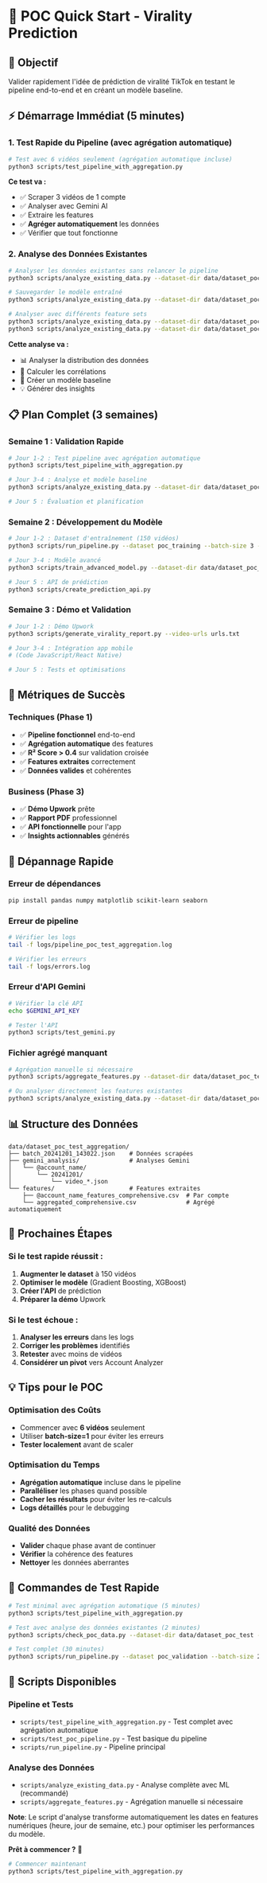 # 🚀 POC Quick Start - Virality Prediction

## 🎯 Objectif

Valider rapidement l'idée de prédiction de viralité TikTok en testant le pipeline end-to-end et en créant un modèle baseline.

## ⚡ Démarrage Immédiat (5 minutes)

### 1. Test Rapide du Pipeline (avec agrégation automatique)

```bash
# Test avec 6 vidéos seulement (agrégation automatique incluse)
python3 scripts/test_pipeline_with_aggregation.py
```

**Ce test va :**

- ✅ Scraper 3 vidéos de 1 compte
- ✅ Analyser avec Gemini AI
- ✅ Extraire les features
- ✅ **Agréger automatiquement** les données
- ✅ Vérifier que tout fonctionne

### 2. Analyse des Données Existantes

```bash
# Analyser les données existantes sans relancer le pipeline
python3 scripts/analyze_existing_data.py --dataset-dir data/dataset_poc_test --feature-set comprehensive

# Sauvegarder le modèle entraîné
python3 scripts/analyze_existing_data.py --dataset-dir data/dataset_poc_test --feature-set comprehensive --save-model

# Analyser avec différents feature sets
python3 scripts/analyze_existing_data.py --dataset-dir data/dataset_poc_test --feature-set metadata
python3 scripts/analyze_existing_data.py --dataset-dir data/dataset_poc_test --feature-set visual_granular
```

**Cette analyse va :**

- 📊 Analyser la distribution des données
- 🔗 Calculer les corrélations
- 🤖 Créer un modèle baseline
- 💡 Générer des insights

## 📋 Plan Complet (3 semaines)

### **Semaine 1 : Validation Rapide**

```bash
# Jour 1-2 : Test pipeline avec agrégation automatique
python3 scripts/test_pipeline_with_aggregation.py

# Jour 3-4 : Analyse et modèle baseline
python3 scripts/analyze_existing_data.py --dataset-dir data/dataset_poc_test --feature-set comprehensive --save-model

# Jour 5 : Évaluation et planification
```

### **Semaine 2 : Développement du Modèle**

```bash
# Jour 1-2 : Dataset d'entraînement (150 vidéos)
python3 scripts/run_pipeline.py --dataset poc_training --batch-size 3 --videos-per-account 15 --max-total-videos 150 --feature-system modular --feature-set comprehensive

# Jour 3-4 : Modèle avancé
python3 scripts/train_advanced_model.py --dataset-dir data/dataset_poc_training

# Jour 5 : API de prédiction
python3 scripts/create_prediction_api.py
```

### **Semaine 3 : Démo et Validation**

```bash
# Jour 1-2 : Démo Upwork
python3 scripts/generate_virality_report.py --video-urls urls.txt

# Jour 3-4 : Intégration app mobile
# (Code JavaScript/React Native)

# Jour 5 : Tests et optimisations
```

## 🎯 Métriques de Succès

### **Techniques (Phase 1)**

- ✅ **Pipeline fonctionnel** end-to-end
- ✅ **Agrégation automatique** des features
- ✅ **R² Score > 0.4** sur validation croisée
- ✅ **Features extraites** correctement
- ✅ **Données valides** et cohérentes

### **Business (Phase 3)**

- ✅ **Démo Upwork** prête
- ✅ **Rapport PDF** professionnel
- ✅ **API fonctionnelle** pour l'app
- ✅ **Insights actionnables** générés

## 🚨 Dépannage Rapide

### **Erreur de dépendances**

```bash
pip install pandas numpy matplotlib scikit-learn seaborn
```

### **Erreur de pipeline**

```bash
# Vérifier les logs
tail -f logs/pipeline_poc_test_aggregation.log

# Vérifier les erreurs
tail -f logs/errors.log
```

### **Erreur d'API Gemini**

```bash
# Vérifier la clé API
echo $GEMINI_API_KEY

# Tester l'API
python3 scripts/test_gemini.py
```

### **Fichier agrégé manquant**

```bash
# Agrégation manuelle si nécessaire
python3 scripts/aggregate_features.py --dataset-dir data/dataset_poc_test --feature-set comprehensive --show-stats

# Ou analyser directement les features existantes
python3 scripts/analyze_existing_data.py --dataset-dir data/dataset_poc_test --feature-set comprehensive
```

## 📊 Structure des Données

```
data/dataset_poc_test_aggregation/
├── batch_20241201_143022.json    # Données scrapées
├── gemini_analysis/              # Analyses Gemini
│   └── @account_name/
│       └── 20241201/
│           └── video_*.json
└── features/                     # Features extraites
    ├── @account_name_features_comprehensive.csv  # Par compte
    └── aggregated_comprehensive.csv              # Agrégé automatiquement
```

## 🎯 Prochaines Étapes

### **Si le test rapide réussit :**

1. **Augmenter le dataset** à 150 vidéos
2. **Optimiser le modèle** (Gradient Boosting, XGBoost)
3. **Créer l'API** de prédiction
4. **Préparer la démo** Upwork

### **Si le test échoue :**

1. **Analyser les erreurs** dans les logs
2. **Corriger les problèmes** identifiés
3. **Retester** avec moins de vidéos
4. **Considérer un pivot** vers Account Analyzer

## 💡 Tips pour le POC

### **Optimisation des Coûts**

- Commencer avec **6 vidéos** seulement
- Utiliser **batch-size=1** pour éviter les erreurs
- **Tester localement** avant de scaler

### **Optimisation du Temps**

- **Agrégation automatique** incluse dans le pipeline
- **Paralléliser** les phases quand possible
- **Cacher les résultats** pour éviter les re-calculs
- **Logs détaillés** pour le debugging

### **Qualité des Données**

- **Valider** chaque phase avant de continuer
- **Vérifier** la cohérence des features
- **Nettoyer** les données aberrantes

## 🎯 Commandes de Test Rapide

```bash
# Test minimal avec agrégation automatique (5 minutes)
python3 scripts/test_pipeline_with_aggregation.py

# Test avec analyse des données existantes (2 minutes)
python3 scripts/check_poc_data.py --dataset-dir data/dataset_poc_test --aggregate

# Test complet (30 minutes)
python3 scripts/run_pipeline.py --dataset poc_validation --batch-size 2 --videos-per-account 10 --max-total-videos 40 --feature-system modular --feature-set comprehensive
```

## 🔧 Scripts Disponibles

### **Pipeline et Tests**

- `scripts/test_pipeline_with_aggregation.py` - Test complet avec agrégation automatique
- `scripts/test_poc_pipeline.py` - Test basique du pipeline
- `scripts/run_pipeline.py` - Pipeline principal

### **Analyse des Données**

- `scripts/analyze_existing_data.py` - Analyse complète avec ML (recommandé)
- `scripts/aggregate_features.py` - Agrégation manuelle si nécessaire

**Note**: Le script d'analyse transforme automatiquement les dates en features numériques (heure, jour de semaine, etc.) pour optimiser les performances du modèle.

**Prêt à commencer ?** 🚀

```bash
# Commencer maintenant
python3 scripts/test_pipeline_with_aggregation.py
```
